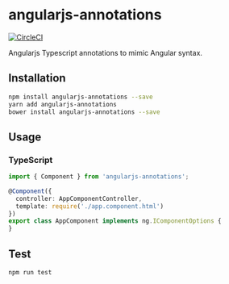# angularjs-annotations
[![CircleCI](https://circleci.com/gh/guillermocorrea/angularjs-annotations.svg?style=svg)](https://circleci.com/gh/guillermocorrea/angularjs-annotations)

Angularjs Typescript annotations to mimic Angular syntax.

## Installation 
```sh
npm install angularjs-annotations --save
yarn add angularjs-annotations
bower install angularjs-annotations --save
```
## Usage
### TypeScript
```typescript
import { Component } from 'angularjs-annotations';

@Component({
  controller: AppComponentController,
  template: require('./app.component.html')
})
export class AppComponent implements ng.IComponentOptions {
}
```
## Test 
```sh
npm run test
```